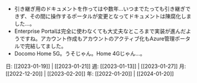 - 引き継ぎ用のドキュメントを作ってはや数年…いつまでたっても引き継ぎできず、その間に操作するポータルが変更となってドキュメントは陳腐化しました…。
- Enterprise Portalは完全に使わなくても大丈夫なところまで実装が進んだようですね。アカウント作成もアカウントのアクティブ化もAzure管理ポータルで完結してました。
- Docomo Home 5G。うそじゃん。Home 4Gじゃん…。

日: [[2023-01-19]] | [[2023-01-21]]
週: [[2023-01-13]] | [[2023-01-27]]
月: [[2022-12-20]] | [[2023-02-20]]
年: [[2022-01-20]] | [[2024-01-20]]